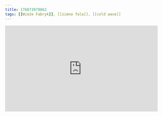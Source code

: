 ```yaml
---
title: 176873979862
tags: [[Wieże Fabryk]], [[zimna fala]], [[cold wave]]
---
```

<iframe allow="accelerometer; autoplay; clipboard-write; encrypted-media; gyroscope; picture-in-picture" allowfullscreen="" frameborder="0" height="281" id="youtube_iframe" src="https://www.youtube.com/embed/7k9Imelv1uQ?feature=oembed&amp;enablejsapi=1&amp;origin=https://safe.txmblr.com&amp;wmode=opaque" width="500"></iframe>